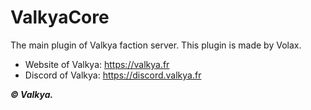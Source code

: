 # ValkyaCore
The main plugin of Valkya faction server.
This plugin is made by Volax.

- Website of Valkya: https://valkya.fr
- Discord of Valkya: https://discord.valkya.fr

***© Valkya.***
